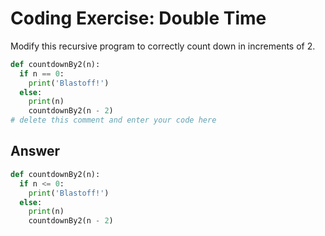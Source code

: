# Coding Exercise: Double Time
Modify this recursive program to correctly count down in increments of 2.
```python
def countdownBy2(n):
  if n == 0:
    print('Blastoff!')
  else:
    print(n)
    countdownBy2(n - 2)
# delete this comment and enter your code here
```

## Answer
```python
def countdownBy2(n):
  if n <= 0:
    print('Blastoff!')
  else:
    print(n)
    countdownBy2(n - 2)
```
